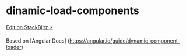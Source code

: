# dinamic-load-components

[Edit on StackBlitz ⚡️](https://stackblitz.com/edit/dinamic-load-components)

Based on [Angular Docs] (https://angular.io/guide/dynamic-component-loader)